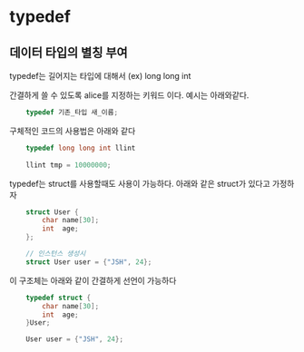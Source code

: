 # typedef

## 데이터 타입의 별칭 부여
typedef는 길어지는 타입에 대해서 (ex) long long int

간결하게 쓸 수 있도록 alice를 지정하는 키워드 이다.
예시는 아래와같다.
```c
    typedef 기존_타입 새_이름;
```
구체적인 코드의 사용법은 아래와 같다
```c
    typedef long long int llint
    
    llint tmp = 10000000;
```

typedef는 struct를 사용할때도 사용이 가능하다. 아래와 같은 struct가 있다고 가정하자

```c 
    struct User {
        char name[30];
        int  age;
    };

    // 인스턴스 생성시
    struct User user = {"JSH", 24};
```
이 구조체는 아래와 같이 간결하게 선언이 가능하다
```c 
    typedef struct {
        char name[30];
        int  age;
    }User;

    User user = {"JSH", 24};
```

